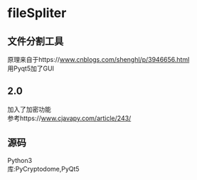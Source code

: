 # fileSpliter
## 文件分割工具  
原理来自于https://www.cnblogs.com/shenghl/p/3946656.html  
用Pyqt5加了GUI  
## 2.0
加入了加密功能  
参考https://www.cjavapy.com/article/243/  
## 源码
Python3  
库:PyCryptodome,PyQt5
